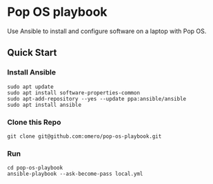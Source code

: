 # Pop OS playbook

Use Ansible to install and configure software on a laptop with Pop OS.

## Quick Start

### Install Ansible

```
sudo apt update
sudo apt install software-properties-common
sudo apt-add-repository --yes --update ppa:ansible/ansible
sudo apt install ansible
```

### Clone this Repo

```
git clone git@github.com:omero/pop-os-playbook.git
```

### Run

```
cd pop-os-playbook
ansible-playbook --ask-become-pass local.yml
```

